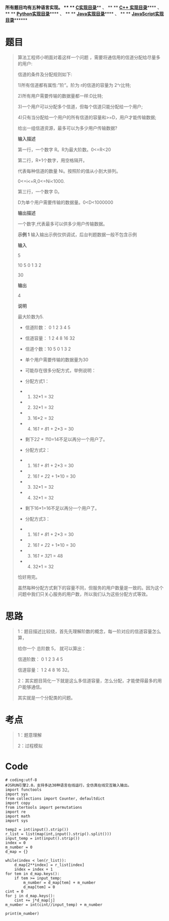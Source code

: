 **所有题目均有五种语言实现。 ** **
**[C实现目录](https://renjie.blog.csdn.net/article/details/129190260
"C实现目录")****** 、 ** ** **[C++
实现目录](https://blog.csdn.net/misayaaaaa/category_12036814.html "C++
实现目录")****** 、 ** **
**[Python实现目录](https://blog.csdn.net/misayaaaaa/category_12111005.html
"Python实现目录")****** 、 ** **
**[Java实现目录](https://blog.csdn.net/misayaaaaa/category_12111006.html
"Java实现目录")****** 、 ** **
**[JavaScript实现目录](https://blog.csdn.net/misayaaaaa/category_12199270.html
"JavaScript实现目录")********

# 题目

> 算法工程师小明面对着这样一个问题 ，需要将通信用的信道分配给尽量多的用户:
>
> 信道的条件及分配规则如下:
>
> 1)所有信道都有属性:”阶”。阶为 r的信道的容量为 2^r比特;
>
> 2)所有用户需要传输的数据量都一样:D比特;
>
> 3)一个用户可以分配多个信道，但每个信道只能分配给一个用户;
>
> 4)只有当分配给一个用户的所有信道的容量和>=D，用户才能传输数据;
>
> 给出一组信道资源，最多可以为多少用户传输数据?
>
> **输入描述**
>
> 第一行，一个数字 R。R为最大阶数。0<=R<20
>
> 第二行，R+1个数字，用空格隔开。
>
> 代表每种信道的数量 Ni。按照阶的值从小到大排列。
>
> 0<=i<=R,0<=Ni<1000.
>
> 第三行，一个数字 D。
>
> D为单个用户需要传输的数据量。0<D<1000000
>
> **输出描述**
>
> 一个数字,代表最多可以供多少用户传输数据。
>
> **示例 1** 输入输出示例仅供调试，后台判题数据一般不包含示例
>
> **输入**
>
> 5
>
> 10 5 0 1 3 2
>
> 30
>
> **输出**
>
> 4
>
> **说明**
>
> 最大阶数为5.
>
> * 信道阶数： 0 1 2 3 4 5
>
> * 信道容量： 1 2 4 8 16 32
>
> * 信道个数：10 5 0 1 3 2
>
> * 单个用户需要传输的数据量为30
>
> * 可能存在很多分配方式，举例说明：
>
> * 分配方式1：
>
> * 1) 32*1 = 32
>
> * 2) 32*1 = 32
>
> * 3) 16*2 = 32
>
> * 4) 16*1 + 8*1 + 2*3 = 30
>
> * 剩下2*2 + 1*10=14不足以再分一个用户了。
>
> * 分配方式2：
>
> * 1) 16*1 + 8*1 + 2*3 = 30
>
> * 2) 16*1 + 2*2 + 1*10 = 30
>
> * 3) 32*1 = 32
>
> * 4) 32*1 = 32
>
> * 剩下16*1=16不足以再分一个用户了。
>
> * 分配方式3：
>
> * 1) 16*1 + 8*1 + 2*3 = 30
>
> * 2) 16*1 + 2*2 + 1*10 = 30
>
> * 3) 16*1 + 32*1 = 48
>
> * 4) 32*1 = 32
>
> 恰好用完。
>
> 虽然每种分配方式剩下的容量不同，但服务的用户数量是一致的。因为这个问题中我们只关心服务的用户数，所以我们认为这些分配方式等效。

# 思路

> 1：题目描述比较绕，首先先理解阶数的概念，每一阶对应的信道容量怎么算，
>
> 给你一个 总阶数 5， 就可以算出：
>
> 信道阶数： 0 1 2 3 4 5
>
> 信道容量： 1 2 4 8 16 32。
>
> 2：其实题目简化一下就是这么多信道容量，怎么分配，才能使得最多的用户能够通信。
>
> 其实就是一个分配类的问题。

# 考点

> 1：题意理解
>
> 2：过程模拟

# Code

    
    
    # coding:utf-8
    #JSRUN引擎2.0，支持多达30种语言在线运行，全仿真在线交互输入输出。 
    import functools
    import sys
    from collections import Counter, defaultdict
    import copy
    from itertools import permutations
    import re
    import math
    import sys
    
    temp2 = int(input().strip())
    r_list = list(map(int,input().strip().split()))
    input_temp = int(input().strip())
    index = 0
    m_number = 0
    d_map = {}
    
    while(index < len(r_list)):
        d_map[2**index] = r_list[index]
        index = index + 1
    for tem in d_map.keys():
        if tem >= input_temp:
            m_number = d_map[tem] + m_number
            d_map[tem] = 0
    cint = 0
    for j in d_map.keys():
        cint += j*d_map[j]
    m_number = int(cint//input_temp) + m_number
    
    print(m_number)

